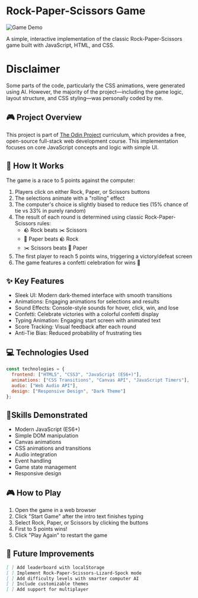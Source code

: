 # Rock-Paper-Scissors Game
![Game Demo](images/demo.gif)

A simple, interactive implementation of the classic Rock-Paper-Scissors game built with JavaScript, HTML, and CSS.

# Disclaimer

Some parts of the code, particularly the CSS animations, were generated using AI. However, the majority of the project—including the game logic, layout structure, and CSS styling—was personally coded by me.

## 🎮 Project Overview

This project is part of [The Odin Project](https://www.theodinproject.com/) curriculum, which provides a free, open-source full-stack web development course. This implementation focuses on core JavaScript concepts and logic with simple UI.

## 🎲 How It Works

The game is a race to 5 points against the computer:

1. Players click on either Rock, Paper, or Scissors buttons
2. The selections animate with a "rolling" effect
3. The computer's choice is slightly biased to reduce ties (15% chance of tie vs 33% in purely random)
4. The result of each round is determined using classic Rock-Paper-Scissors rules:
   - 🪨 Rock beats ✂️ Scissors
   - 📄 Paper beats 🪨 Rock
   - ✂️ Scissors beats 📄 Paper
5. The first player to reach 5 points wins, triggering a victory/defeat screen
6. The game features a confetti celebration for wins 🎉

## ✨ Key Features

- Sleek UI: Modern dark-themed interface with smooth transitions
- Animations: Engaging animations for selections and results
- Sound Effects: Console-style sounds for hover, click, win, and lose
- Confetti: Celebrate victories with a colorful confetti display
- Typing Animation: Engaging start screen with animated text
- Score Tracking: Visual feedback after each round
- Anti-Tie Bias: Reduced probability of frustrating ties

## 💻 Technologies Used
```javascript
const technologies = {
  frontend: ["HTML5", "CSS3", "JavaScript (ES6+)"],
  animations: ["CSS Transitions", "Canvas API", "JavaScript Timers"],
  audio: ["Web Audio API"],
  design: ["Responsive Design", "Dark Theme"]
};
```

## 🎯Skills Demonstrated

- Modern JavaScript (ES6+)
- Simple DOM manipulation
- Canvas animations
- CSS animations and transitions
- Audio integration
- Event handling
- Game state management
- Responsive design

## 🎮 How to Play

1. Open the game in a web browser
2. Click "Start Game" after the intro text finishes typing
3. Select Rock, Paper, or Scissors by clicking the buttons
4. First to 5 points wins!
5. Click "Play Again" to restart the game

## 🚀 Future Improvements

```markdown
[ ] Add leaderboard with localStorage
[ ] Implement Rock-Paper-Scissors-Lizard-Spock mode
[ ] Add difficulty levels with smarter computer AI
[ ] Include customizable themes
[ ] Add support for multiplayer
```
